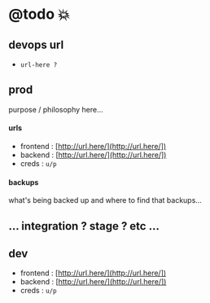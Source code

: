 # @todo :boom:

## devops url
- `url-here ?`

## prod
purpose / philosophy here...

#### urls
- frontend : [http://url.here/](http://url.here/])
- backend : [http://url.here/](http://url.here/])
- creds : `u/p`

#### backups
what's being backed up and where to find that backups...

## ... integration ? stage ? etc ...

## dev
- frontend : [http://url.here/](http://url.here/])
- backend : [http://url.here/](http://url.here/])
- creds : `u/p` 
